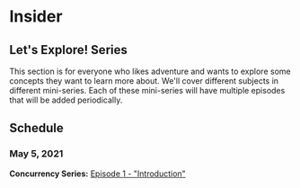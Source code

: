 # Insider
## Let's Explore! Series

This section is for everyone who likes adventure and wants to explore some concepts they want to learn more about. We'll cover different subjects in different mini-series. Each of these mini-series will have multiple episodes that will be added periodically.

## Schedule
### May 5, 2021
**Concurrency Series:** [Episode 1 - "Introduction"](https://github.com/DavidHancu/JavaChallenges/tree/main/Insider/Concurrency)

